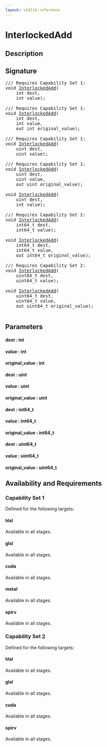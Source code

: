 ```yaml
---
layout: stdlib-reference
---
```


# InterlockedAdd

## Description





## Signature 

<pre>
/// Requires Capability Set 1:
<span class="code_keyword">void</span> <a href="/stdlib-reference/global-decls/InterlockedAdd">InterlockedAdd</a>(
    <span class="code_keyword">int</span> <span class='code_param'>dest</span>,
    <span class="code_keyword">int</span> <span class='code_param'>value</span>);

/// Requires Capability Set 1:
<span class="code_keyword">void</span> <a href="/stdlib-reference/global-decls/InterlockedAdd">InterlockedAdd</a>(
    <span class="code_keyword">int</span> <span class='code_param'>dest</span>,
    <span class="code_keyword">int</span> <span class='code_param'>value</span>,
    <span class="code_keyword">out</span> <span class="code_keyword">int</span> <span class='code_param'>original_value</span>);

/// Requires Capability Set 1:
<span class="code_keyword">void</span> <a href="/stdlib-reference/global-decls/InterlockedAdd">InterlockedAdd</a>(
    <span class="code_keyword">uint</span> <span class='code_param'>dest</span>,
    <span class="code_keyword">uint</span> <span class='code_param'>value</span>);

/// Requires Capability Set 1:
<span class="code_keyword">void</span> <a href="/stdlib-reference/global-decls/InterlockedAdd">InterlockedAdd</a>(
    <span class="code_keyword">uint</span> <span class='code_param'>dest</span>,
    <span class="code_keyword">uint</span> <span class='code_param'>value</span>,
    <span class="code_keyword">out</span> <span class="code_keyword">uint</span> <span class='code_param'>original_value</span>);

<span class="code_keyword">void</span> <a href="/stdlib-reference/global-decls/InterlockedAdd">InterlockedAdd</a>(
    <span class="code_keyword">uint</span> <span class='code_param'>dest</span>,
    <span class="code_keyword">int</span> <span class='code_param'>value</span>);

/// Requires Capability Set 2:
<span class="code_keyword">void</span> <a href="/stdlib-reference/global-decls/InterlockedAdd">InterlockedAdd</a>(
    int64_t <span class='code_param'>dest</span>,
    int64_t <span class='code_param'>value</span>);

<span class="code_keyword">void</span> <a href="/stdlib-reference/global-decls/InterlockedAdd">InterlockedAdd</a>(
    int64_t <span class='code_param'>dest</span>,
    int64_t <span class='code_param'>value</span>,
    <span class="code_keyword">out</span> int64_t <span class='code_param'>original_value</span>);

/// Requires Capability Set 2:
<span class="code_keyword">void</span> <a href="/stdlib-reference/global-decls/InterlockedAdd">InterlockedAdd</a>(
    uint64_t <span class='code_param'>dest</span>,
    uint64_t <span class='code_param'>value</span>);

<span class="code_keyword">void</span> <a href="/stdlib-reference/global-decls/InterlockedAdd">InterlockedAdd</a>(
    uint64_t <span class='code_param'>dest</span>,
    uint64_t <span class='code_param'>value</span>,
    <span class="code_keyword">out</span> uint64_t <span class='code_param'>original_value</span>);

</pre>

## Parameters

#### dest : int
#### value : int
#### original\_value : int
#### dest : uint
#### value : uint
#### original\_value : uint
#### dest : int64\_t
#### value : int64\_t
#### original\_value : int64\_t
#### dest : uint64\_t
#### value : uint64\_t
#### original\_value : uint64\_t

## Availability and Requirements

### Capability Set 1

Defined for the following targets:

#### hlsl
Available in all stages.

#### glsl
Available in all stages.

#### cuda
Available in all stages.

#### metal
Available in all stages.

#### spirv
Available in all stages.


### Capability Set 2

Defined for the following targets:

#### hlsl
Available in all stages.

#### glsl
Available in all stages.

#### cuda
Available in all stages.

#### spirv
Available in all stages.



